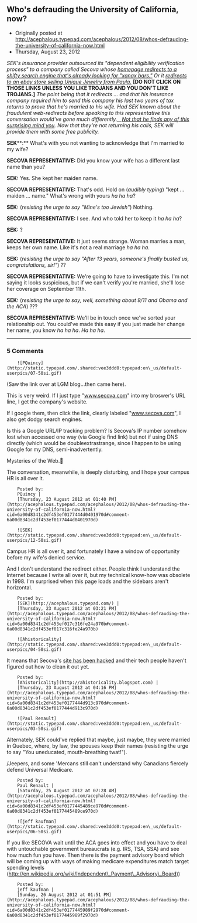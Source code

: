## Who's defrauding the University of California, now?

 * Originally posted at http://acephalous.typepad.com/acephalous/2012/08/whos-defrauding-the-university-of-california-now.html
 * Thursday, August 23, 2012



_SEK's insurance provider outsourced its "dependent eligibility verification process" to a company called Secova whose [homepage redirects to a shifty search engine that's already looking for "xanax bars."](https://www.google.com/search?q=secova) Or it [redirects to an ebay store selling Unique Jewelry from Paula.](http://stores.ebay.com/Unique-Jewelry-from-Paulana)_ **[DO NOT CLICK ON THOSE LINKS UNLESS YOU LIKE TROJANS AND YOU DON'T LIKE TROJANS.]** _The point being that it redirects ... and that his insurance company 
required him to send this company his last two years of tax returns to 
prove that he's married to his wife._ _Had SEK known about the 
fraudulent web-redirects before speaking to  this representative this 
conversation would've gone much differently.__[Not that he finds any of this surprising mind you](http://acephalous.typepad.com/acephalous/2007/12/unbelievable-th.html)._  _Now that they're not returning his calls, SEK will provide them with some free publicity._

**SEK****:** What's with you not wanting to acknowledge that I'm married to my wife?

**SECOVA REPRESENTATIVE:** Did you know your wife has a different last name than you?

**SEK:** Yes. She kept her maiden name.

**SECOVA REPRESENTATIVE:** That's odd. Hold on (_audibly typing_) "kept ... maiden ... name." What's wrong with yours _ha ha ha_?

**SEK:** (_resisting the urge to say "Mine's too Jewish"_) Nothing.

**SECOVA REPRESENTATIVE:** I see. And who told her to keep it _ha ha ha_?

**SEK:** ?

**SECOVA REPRESENTATIVE:** It just seems strange. Woman marries a man, keeps her own name. Like it's not a real marriage _ha ha ha_.

**SEK:** (_resisting the urge to say "After 13 years, someone's finally busted us, congratulations, sir!"_) ??

**SECOVA REPRESENTATIVE:** We're going to have to 
investigate this. I'm not saying it looks suspicious, but if we can't 
verify you're married, she'll lose her coverage on September 11th.

**SEK:** (_resisting the urge to say, well, something about 9/11 and Obama and the ACA_) ???

**SECOVA REPRESENTATIVE:** We'll be in touch once we've 
sorted your relationship out. You could've made this easy if you just 
made her change her name, you know _ha ha ha_. _Ha ha ha_.
		

* * *

### 5 Comments 

		

                
[]()

	

		![PQuincy](http://static.typepad.com/.shared:vee3ddd0:typepad:en\_us/default-userpics/07-50si.gif)
	

	

		

(Saw the link over at LGM blog...then came here).

This is very weird. If I just type "www.secova.com" into my broswer's URL line, I get the company's website.

If I google them, then click the link, clearly labeled "www.secova.com", I also get dodgy search engines.

Is this a Google URL/IP tracking problem? Is Secova's IP number somehow lost when accessed one way (via Google find link) but not if using DNS directly (which would be doubleextrastrange, since I happen to be using Google for my DNS, semi-inadvertently.

Mysteries of the Web.

The conversation, meanwhile, is deeply disturbing, and I hope your campus HR is all over it.

	

		Posted by:
		PQuincy |
		[Thursday, 23 August 2012 at 01:40 PM](http://acephalous.typepad.com/acephalous/2012/08/whos-defrauding-the-university-of-california-now.html?cid=6a00d8341c2df453ef0177444d0401970d#comment-6a00d8341c2df453ef0177444d0401970d)

[]()

	

		![SEK](http://static.typepad.com/.shared:vee3ddd0:typepad:en\_us/default-userpics/12-50si.gif)
	

	

		

Campus HR is all over it, and fortunately I have a window of opportunity before my wife's denied service. 

And I don't understand the redirect either. People think I understand the Internet because I write all over it, but my technical know-how was obsolete in 1998. I'm surprised when this page loads and the sidebars aren't horizontal.

	

		Posted by:
		[SEK](http://acephalous.typepad.com/) |
		[Thursday, 23 August 2012 at 03:21 PM](http://acephalous.typepad.com/acephalous/2012/08/whos-defrauding-the-university-of-california-now.html?cid=6a00d8341c2df453ef017c316fe24a970b#comment-6a00d8341c2df453ef017c316fe24a970b)

[]()

	

		![Ahistoricality](http://static.typepad.com/.shared:vee3ddd0:typepad:en\_us/default-userpics/04-50si.gif)
	

	

		

It means that Secova's [site has been hacked](http://muninn.net/blog/2012/06/a-tale-of-east-asian-history-british-loan-sharks-and-a-russian-hacker.html) and their tech people haven't figured out how to clean it out yet.

	

		Posted by:
		[Ahistoricality](http://ahistoricality.blogspot.com) |
		[Thursday, 23 August 2012 at 04:16 PM](http://acephalous.typepad.com/acephalous/2012/08/whos-defrauding-the-university-of-california-now.html?cid=6a00d8341c2df453ef0177444d913c970d#comment-6a00d8341c2df453ef0177444d913c970d)

[]()

	

		![Paul Renault](http://static.typepad.com/.shared:vee3ddd0:typepad:en\_us/default-userpics/03-50si.gif)
	

	

		

Alternately, SEK could've replied that maybe, just maybe, they were married in Quebec, where, by law, the spouses keep their names (resisting the urge to say "You uneducated, mouth-breathing twat!").

/Jeepers, and some 'Mercans still can't understand why Canadians fiercely defend Universal Medicare.

	

		Posted by:
		Paul Renault |
		[Saturday, 25 August 2012 at 07:28 AM](http://acephalous.typepad.com/acephalous/2012/08/whos-defrauding-the-university-of-california-now.html?cid=6a00d8341c2df453ef0177445489ce970d#comment-6a00d8341c2df453ef0177445489ce970d)

[]()

	

		![jeff kaufman](http://static.typepad.com/.shared:vee3ddd0:typepad:en\_us/default-userpics/06-50si.gif)
	

	

		

If you like SECOVA wait until the ACA goes into effect and you have to deal with untouchable government bureaucrats (e.g. IRS, TSA, SSA) and see how much fun you have. Then there is the payment advisory board which will be coming up with ways of making medicare expenditures match target spending levels ([http://en.wikipedia.org/wiki/Independent\_Payment\_Advisory\_Board)](http://en.wikipedia.org/wiki/Independent\_Payment\_Advisory\_Board))

	

		Posted by:
		jeff kaufman |
		[Sunday, 26 August 2012 at 01:51 PM](http://acephalous.typepad.com/acephalous/2012/08/whos-defrauding-the-university-of-california-now.html?cid=6a00d8341c2df453ef0177445989f2970d#comment-6a00d8341c2df453ef0177445989f2970d)

		

        